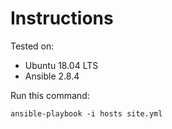# Instructions

Tested on:
- Ubuntu 18.04 LTS
- Ansible 2.8.4

Run this command:

    ansible-playbook -i hosts site.yml
